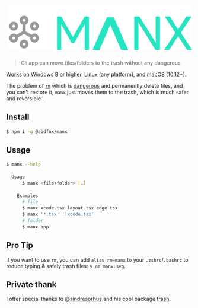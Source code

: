# [<img src=".github/logo.svg">](/)

> Cli app can move files/folders to the trash without any dangerous

Works on Windows 8 or higher, Linux (any platform), and macOS (10.12+).

The problem of [`rm`](http://en.wikipedia.org/wiki/Rm_(Unix)) which is [dangerous](http://docstore.mik.ua/orelly/unix3/upt/ch14_03.htm) and permanently delete files, and you can't restore it, `manx` just moves them to the trash, which is much safer and reversible .

## Install

```sh
$ npm i -g @abdfnx/manx
```

## Usage

```sh
$ manx --help

  Usage
	  $ manx <file/folder> […]

	Examples
	  # file
	  $ manx xcode.tsx layout.tsx edge.tsx
	  $ manx '*.tsx' '!xcode.tsx'
	  # folder
	  $ manx app
```

## **Pro** Tip

if you want to use `rm`, you can add `alias rm=manx` to your `.zshrc`/`.bashrc` to reduce typing & safely trash files: `$ rm manx.svg`.

## **Private thank**

I offer special thanks to [@sindresorhus](https://github.com/sindresorhus) and his cool package [trash](https://github.com/sindresorhus/trash).
